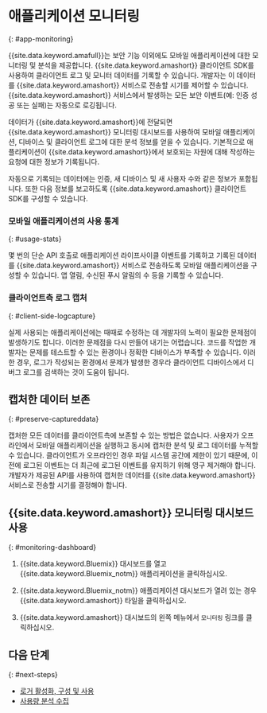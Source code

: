 # 애플리케이션 모니터링
{: #app-monitoring}

{{site.data.keyword.amafull}}는 보안 기능 이외에도 모바일 애플리케이션에 대한 모니터링 및 분석을 제공합니다.
{{site.data.keyword.amashort}} 클라이언트 SDK를 사용하여 클라이언트 로그 및 모니터 데이터를 기록할
수 있습니다. 개발자는 이 데이터를 {{site.data.keyword.amashort}} 서비스로 전송할 시기를
제어할 수 있습니다. {{site.data.keyword.amashort}} 서비스에서 발생하는 모든 보안 이벤트(예:
인증 성공 또는 실패)는 자동으로 로깅됩니다. 

데이터가 {{site.data.keyword.amashort}}에 전달되면 {{site.data.keyword.amashort}}
모니터링 대시보드를 사용하여 모바일 애플리케이션, 디바이스 및 클라이언트 로그에 대한 분석 정보를 얻을
수 있습니다. 기본적으로 애플리케이션이
{{site.data.keyword.amashort}}에서 보호되는 자원에 대해 작성하는 요청에 대한 정보가
기록됩니다.

자동으로 기록되는 데이터에는 인증, 새 디바이스 및 새 사용자 수와 같은 정보가 포함됩니다.
또한 다음 정보를 보고하도록 {{site.data.keyword.amashort}} 클라이언트 SDK를 구성할 수 있습니다. 

### 모바일 애플리케이션의 사용 통계
{: #usage-stats}

몇 번의 단순 API 호출로 애플리케이션 라이프사이클 이벤트를 기록하고 기록된 데이터를 {{site.data.keyword.amashort}}
서비스로 전송하도록 모바일 애플리케이션을 구성할 수 있습니다. 앱 열림,
수신된 푸시 알림의 수 등을 기록할 수 있습니다. 

### 클라이언트측 로그 캡처
{: #client-side-logcapture}

실제 사용되는 애플리케이션에는 때때로 수정하는 데 개발자의 노력이 필요한 문제점이 발생하기도 합니다.
이러한 문제점을 다시 만들어 내기는 어렵습니다. <!--in R&D.--> 코드를 작업한 개발자는 문제를 테스트할 수 있는 환경이나 정확한 디바이스가
부족할 수 있습니다. 이러한 경우, 로그가 작성되는 환경에서 문제가 발생한 경우라 클라이언트 디바이스에서 디버그 로그를 검색하는 것이
도움이 됩니다. 

## 캡처한 데이터 보존
{: #preserve-captureddata}

캡처한 모든 데이터를 클라이언트측에 보존할 수 있는 방법은 없습니다. 사용자가
오프라인에서 모바일 애플리케이션을 실행하고 동시에 캡처한 분석 및 로그 데이터를 누적할 수 있습니다.
클라이언트가 오프라인인 경우 파일 시스템 공간에 제한이 있기 때문에, 이전에 로그된 이벤트는 더 최근에 로그된
이벤트를 유지하기 위해 영구 제거해야 합니다. 개발자가 제공된 API를 사용하여 캡처한 데이터를
{{site.data.keyword.amashort}} 서비스로 전송할 시기를 결정해야 합니다. 

## {{site.data.keyword.amashort}} 모니터링 대시보드 사용
{: #monitoring-dashboard}

1. {{site.data.keyword.Bluemix}} 대시보드를 열고 {{site.data.keyword.Bluemix_notm}}
애플리케이션을 클릭하십시오. 

2. {{site.data.keyword.Bluemix_notm}} 애플리케이션 대시보드가 열려 있는 경우 {{site.data.keyword.amashort}}
타일을 클릭하십시오. 

3. {{site.data.keyword.amashort}} 대시보드의 왼쪽 메뉴에서 `모니터링` 링크를 클릭하십시오. 

## 다음 단계
{: #next-steps}
* [로거 활성화, 구성 및 사용](app-monitoring-logger.html)
* [사용량 분석 수집](app-monitoring-gathering-analytics.html)
